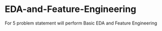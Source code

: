 # EDA-and-Feature-Engineering
For 5 problem statement will perform Basic EDA and Feature Engineering 

